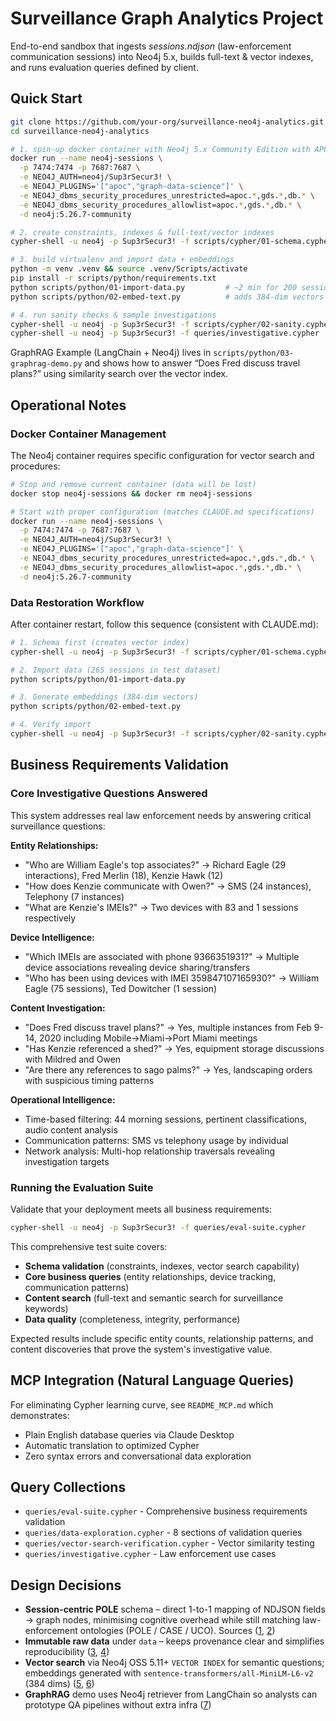 # Surveillance Graph Analytics Project

End-to-end sandbox that ingests *sessions.ndjson* (law-enforcement communication sessions) into Neo4j 5.x, builds full-text & vector indexes, and runs evaluation queries defined by client.

## Quick Start

```bash
git clone https://github.com/your-org/surveillance-neo4j-analytics.git
cd surveillance-neo4j-analytics

# 1. spin-up docker container with Neo4j 5.x Community Edition with APOC and GDS
docker run --name neo4j-sessions \
  -p 7474:7474 -p 7687:7687 \
  -e NEO4J_AUTH=neo4j/Sup3rSecur3! \
  -e NEO4J_PLUGINS='["apoc","graph-data-science"]' \
  -e NEO4J_dbms_security_procedures_unrestricted=apoc.*,gds.*,db.* \
  -e NEO4J_dbms_security_procedures_allowlist=apoc.*,gds.*,db.* \
  -d neo4j:5.26.7-community

# 2. create constraints, indexes & full-text/vector indexes
cypher-shell -u neo4j -p Sup3rSecur3! -f scripts/cypher/01-schema.cypher

# 3. build virtualenv and import data + embeddings
python -m venv .venv && source .venv/Scripts/activate
pip install -r scripts/python/requirements.txt
python scripts/python/01-import-data.py         # ~2 min for 200 sessions
python scripts/python/02-embed-text.py          # adds 384-dim vectors

# 4. run sanity checks & sample investigations
cypher-shell -u neo4j -p Sup3rSecur3! -f scripts/cypher/02-sanity.cypher
cypher-shell -u neo4j -p Sup3rSecur3! -f queries/investigative.cypher
```

GraphRAG Example (LangChain + Neo4j) lives in
`scripts/python/03-graphrag-demo.py` and shows how to answer “Does Fred
discuss travel plans?” using similarity search over the vector index.

## Operational Notes

### Docker Container Management

The Neo4j container requires specific configuration for vector search and procedures:

```bash
# Stop and remove current container (data will be lost)
docker stop neo4j-sessions && docker rm neo4j-sessions

# Start with proper configuration (matches CLAUDE.md specifications)
docker run --name neo4j-sessions \
  -p 7474:7474 -p 7687:7687 \
  -e NEO4J_AUTH=neo4j/Sup3rSecur3! \
  -e NEO4J_PLUGINS='["apoc","graph-data-science"]' \
  -e NEO4J_dbms_security_procedures_unrestricted=apoc.*,gds.*,db.* \
  -e NEO4J_dbms_security_procedures_allowlist=apoc.*,gds.*,db.* \
  -d neo4j:5.26.7-community
```

### Data Restoration Workflow

After container restart, follow this sequence (consistent with CLAUDE.md):

```bash
# 1. Schema first (creates vector index)
cypher-shell -u neo4j -p Sup3rSecur3! -f scripts/cypher/01-schema.cypher

# 2. Import data (265 sessions in test dataset)
python scripts/python/01-import-data.py

# 3. Generate embeddings (384-dim vectors)
python scripts/python/02-embed-text.py

# 4. Verify import
cypher-shell -u neo4j -p Sup3rSecur3! -f scripts/cypher/02-sanity.cypher
```

## Business Requirements Validation

### Core Investigative Questions Answered

This system addresses real law enforcement needs by answering critical surveillance questions:

**Entity Relationships:**

- "Who are William Eagle's top associates?" → Richard Eagle (29 interactions), Fred Merlin (18), Kenzie Hawk (12)
- "How does Kenzie communicate with Owen?" → SMS (24 instances), Telephony (7 instances)  
- "What are Kenzie's IMEIs?" → Two devices with 83 and 1 sessions respectively

**Device Intelligence:**

- "Which IMEIs are associated with phone 9366351931?" → Multiple device associations revealing device sharing/transfers
- "Who has been using devices with IMEI 359847107165930?" → William Eagle (75 sessions), Ted Dowitcher (1 session)

**Content Investigation:**

- "Does Fred discuss travel plans?" → Yes, multiple instances from Feb 9-14, 2020 including Mobile→Miami→Port Miami meetings
- "Has Kenzie referenced a shed?" → Yes, equipment storage discussions with Mildred and Owen
- "Are there any references to sago palms?" → Yes, landscaping orders with suspicious timing patterns

**Operational Intelligence:**

- Time-based filtering: 44 morning sessions, pertinent classifications, audio content analysis
- Communication patterns: SMS vs telephony usage by individual
- Network analysis: Multi-hop relationship traversals revealing investigation targets

### Running the Evaluation Suite

Validate that your deployment meets all business requirements:

```bash
cypher-shell -u neo4j -p Sup3rSecur3! -f queries/eval-suite.cypher
```

This comprehensive test suite covers:

- **Schema validation** (constraints, indexes, vector search capability)
- **Core business queries** (entity relationships, device tracking, communication patterns)  
- **Content search** (full-text and semantic search for surveillance keywords)
- **Data quality** (completeness, integrity, performance)

Expected results include specific entity counts, relationship patterns, and content discoveries that prove the system's investigative value.

## MCP Integration (Natural Language Queries)

For eliminating Cypher learning curve, see `README_MCP.md` which demonstrates:

- Plain English database queries via Claude Desktop
- Automatic translation to optimized Cypher
- Zero syntax errors and conversational data exploration

## Query Collections

- `queries/eval-suite.cypher` - Comprehensive business requirements validation
- `queries/data-exploration.cypher` - 8 sections of validation queries
- `queries/vector-search-verification.cypher` - Vector similarity testing
- `queries/investigative.cypher` - Law enforcement use cases

## Design Decisions

- **Session-centric POLE** schema – direct 1-to-1 mapping of NDJSON fields → graph nodes, minimising cognitive overhead while still matching law-enforcement ontologies (POLE / CASE / UCO). Sources ([1](https://neo4j.com/blog/government/graph-technology-pole-position-law-enforcement/), [2](https://caseontology.org/ontology/start.html))
- **Immutable raw data** under `data` – keeps provenance clear and simplifies reproducibility ([3](https://neo4j.com/developer/data-import/), [4](https://neo4j.com/docs/operations-manual/current/backup-restore/))
- **Vector search** via Neo4j OSS 5.11+ `VECTOR INDEX` for semantic questions; embeddings generated with `sentence-transformers/all-MiniLM-L6-v2` (384 dims) ([5](https://github.com/neo4j/neo4j/releases/tag/5.11.0), [6](https://neo4j.com/docs/cypher-manual/current/indexes/semantic-indexes/vector-indexes/))
- **GraphRAG** demo uses Neo4j retriever from LangChain so analysts can prototype QA pipelines without extra infra ([7](https://neo4j.com/developer/genai-ecosystem/))
